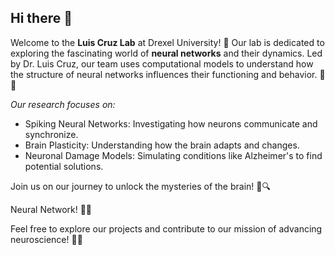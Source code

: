 ## Hi there 👋

Welcome to the **Luis Cruz Lab** at Drexel University! 🌟 Our lab is dedicated to exploring the fascinating world of **neural networks** and their dynamics. Led by Dr. Luis Cruz, our team uses computational models to understand how the structure of neural networks influences their functioning and behavior. 🧠✨

*Our research focuses on:*

- Spiking Neural Networks: Investigating how neurons communicate and synchronize.
- Brain Plasticity: Understanding how the brain adapts and changes.
- Neuronal Damage Models: Simulating conditions like Alzheimer's to find potential solutions.
  
Join us on our journey to unlock the mysteries of the brain! 🧩🔍

Neural Network! 🧠💡

Feel free to explore our projects and contribute to our mission of advancing neuroscience! 🚀🔬


